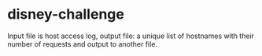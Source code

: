 # disney-challenge
Input file is host access log, output file: a unique list of hostnames with their number of requests and output to another file.
